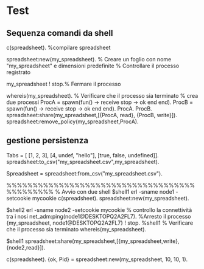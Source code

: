 # Test

## Sequenza comandi da shell

c(spreadsheet).  %compilare spreadsheet

spreadsheet:new(my_spreadsheet).  % Creare un foglio con nome "my_spreadsheet" e dimensioni predefinite   % Controllare il processo registrato

my_spreadsheet ! stop.% Fermare il processo

whereis(my_spreadsheet).  % Verificare che il processo sia terminato
% crea due processi
ProcA = spawn(fun() -> receive stop -> ok end end).
ProcB = spawn(fun() -> receive stop -> ok end end).
ProcA.
ProcB.
spreadsheet:share(my_spreadsheet,[{ProcA, read}, {ProcB, write}]).
spreadsheet:remove_policy(my_spreadsheet,ProcA).

## gestione persistenza

Tabs = [    [1, 2, 3],    [4, undef, "hello"],    [true, false, undefined]].
spreadsheet:to_csv("my_spreadsheet.csv",my_spreadsheet).

Spreadsheet = spreadsheet:from_csv("my_spreadsheet.csv").

%%%%%%%%%%%%%%%%%%%%%%%%%%%%%%%%%%%%%%%%%%%%%
% Avvio con due shell
$shell1
erl -sname node1 -setcookie mycookie
c(spreadsheet).
spreadsheet:new(my_spreadsheet).

$shell2
erl -sname node2 -setcookie mycookie
% controllo la connettività tra i nosi
net_adm:ping(node1@DESKTOPQ2A2FL7).
%Arresto il processo
{my_spreadsheet, node1@DESKTOPQ2A2FL7} ! stop.
%shell1
% Verificare che il processo sia terminato
whereis(my_spreadsheet).

$shell1
spreadsheet:share(my_spreadsheet,[{my_spreadsheet,write},{node2,read}]).

c(spreadsheet).
{ok, Pid} = spreadsheet:new(my_spreadsheet, 10, 10, 1).
